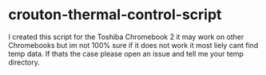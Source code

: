 # crouton-thermal-control-script
I created this script for the Toshiba Chromebook 2 it may work on other Chromebooks but im not 100% sure if it does not work it most liely cant find temp data. If thats the case please open an issue and tell me your temp directory.
